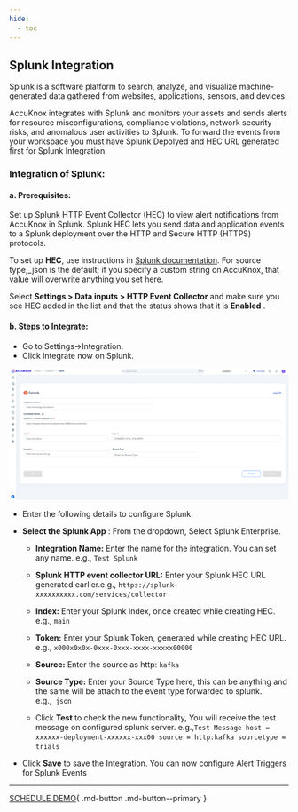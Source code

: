 ```yaml
---
hide:
  - toc
---
```


## Splunk Integration

Splunk is a software platform to search, analyze, and visualize machine-generated data gathered from websites, applications, sensors, and devices.

AccuKnox integrates with Splunk and monitors your assets and sends alerts for resource misconfigurations, compliance violations, network security risks, and anomalous user activities to Splunk. To forward the events from your workspace you must have Splunk Depolyed and HEC URL generated first for Splunk Integration.

### Integration of Splunk:
#### a. Prerequisites:

Set up Splunk HTTP Event Collector (HEC) to view alert notifications from AccuKnox in Splunk. Splunk HEC lets you send data and application events to a Splunk deployment over the HTTP and Secure HTTP (HTTPS) protocols.

To set up **HEC**, use instructions in [Splunk documentation](https://docs.splunk.com/Documentation/Splunk/latest/Data/UsetheHTTPEventCollector). For source type,_json is the default; if you specify a custom string on AccuKnox, that value will overwrite anything you set here.

Select **Settings > Data inputs > HTTP Event Collector** and make sure you see HEC added in the list and that the status shows that it is **Enabled** .

#### b. Steps to Integrate:
+ Go to Settings->Integration.
+ Click integrate now on Splunk.

![](/integrations/images/splunk-int.png)

+ Enter the following details to configure Splunk.
+ **Select the Splunk App** : From the dropdown, Select Splunk Enterprise.

    + **Integration Name:** Enter the name for the integration. You can set any name. e.g., ``` Test Splunk ```
    + **Splunk HTTP event collector URL:** Enter your Splunk HEC URL generated earlier.e.g., ``` https://splunk-xxxxxxxxxx.com/services/collector ```
    + **Index:** Enter your Splunk Index, once created while creating HEC. e.g., ``` main ```
    + **Token:** Enter your Splunk Token, generated while creating HEC URL. e.g., ``` x000x0x0x-0xxx-0xxx-xxxx-xxxxx00000 ```
    + **Source:** Enter the source as http: `` kafka ``

    + **Source Type:** Enter your Source Type here, this can be anything and the same will be attach to the event type forwarded to splunk. e.g.,``` _json ```

    + Click **Test** to check the new functionality, You will receive the test message on configured splunk server. e.g.,``` Test Message host = xxxxxx-deployment-xxxxxx-xxx00 source = http:kafka sourcetype = trials ```
+ Click **Save** to save the Integration. You can now configure Alert Triggers for Splunk Events

- - - 
[SCHEDULE DEMO](https://www.accuknox.com/contact-us){ .md-button .md-button--primary }